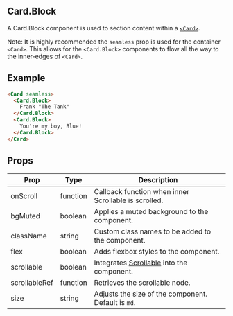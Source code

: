 ## Card.Block

A Card.Block component is used to section content within a [`<Card>`](../Card).

Note: It is highly recommended the `seamless` prop is used for the container `<Card>`. This allows for the `<Card.Block>` components to flow all the way to the inner-edges of `<Card>`.


## Example

```html
<Card seamless>
  <Card.Block>
    Frank "The Tank"
  </Card.Block>
  <Card.Block>
    You're my boy, Blue!
  </Card.Block>
</Card>
```


## Props

| Prop | Type | Description |
| --- | --- | --- |
| onScroll | function | Callback function when inner Scrollable is scrolled. |
| bgMuted | boolean | Applies a muted background to the component. |
| className | string | Custom class names to be added to the component. |
| flex | boolean | Adds flexbox styles to the component. |
| scrollable | boolean | Integrates [Scrollable](../Scrollable) into the component. |
| scrollableRef | function | Retrieves the scrollable node. |
| size | string | Adjusts the size of the component. Default is `md`. |
